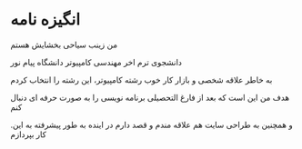 # انگیزه نامه

من زینب سیاحی بخشایش هستم

دانشجوی ترم اخر مهندسی کامپیوتر دانشگاه پیام نور

به خاطر علاقه شخصی و بازار کار خوب رشته کامپیوتر، این رشته را انتخاب کردم

هدف من این است که بعد از فارغ التحصیلی برنامه نویسی را به صورت حرفه ای دنبال کنم

.و همچنین به طراحی سایت هم علاقه مندم و قصد دارم در اینده به طور پیشرفته به این کار بپردازم
